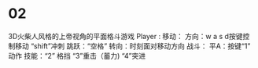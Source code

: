 # 02
3D火柴人风格的上帝视角的平面格斗游戏
Player :
        移动：
            方向：w a s d按键控制移动
                 “shift”冲刺
            跳跃：“空格”
            转向：时刻面对移动方向
        战斗：
            平A：按键“1” 动作
            技能：“2” 格挡 
                 “3”重击（蓄力)
                 “4”突进
